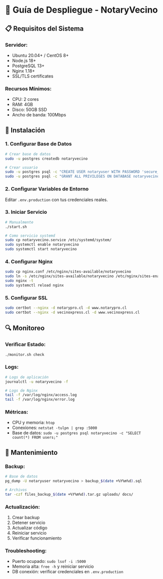 # 🚀 Guía de Despliegue - NotaryVecino

## 📋 Requisitos del Sistema

### Servidor:
- Ubuntu 20.04+ / CentOS 8+
- Node.js 18+
- PostgreSQL 13+
- Nginx 1.18+
- SSL/TLS certificates

### Recursos Mínimos:
- CPU: 2 cores
- RAM: 4GB
- Disco: 50GB SSD
- Ancho de banda: 100Mbps

## 🔧 Instalación

### 1. Configurar Base de Datos
```bash
# Crear base de datos
sudo -u postgres createdb notaryvecino

# Crear usuario
sudo -u postgres psql -c "CREATE USER notaryuser WITH PASSWORD 'secure_password';"
sudo -u postgres psql -c "GRANT ALL PRIVILEGES ON DATABASE notaryvecino TO notaryuser;"
```

### 2. Configurar Variables de Entorno
Editar `.env.production` con tus credenciales reales.

### 3. Iniciar Servicio
```bash
# Manualmente
./start.sh

# Como servicio systemd
sudo cp notaryvecino.service /etc/systemd/system/
sudo systemctl enable notaryvecino
sudo systemctl start notaryvecino
```

### 4. Configurar Nginx
```bash
sudo cp nginx.conf /etc/nginx/sites-available/notaryvecino
sudo ln -s /etc/nginx/sites-available/notaryvecino /etc/nginx/sites-enabled/
sudo nginx -t
sudo systemctl reload nginx
```

### 5. Configurar SSL
```bash
sudo certbot --nginx -d notarypro.cl -d www.notarypro.cl
sudo certbot --nginx -d vecinoxpress.cl -d www.vecinoxpress.cl
```

## 🔍 Monitoreo

### Verificar Estado:
```bash
./monitor.sh check
```

### Logs:
```bash
# Logs de aplicación
journalctl -u notaryvecino -f

# Logs de Nginx
tail -f /var/log/nginx/access.log
tail -f /var/log/nginx/error.log
```

### Métricas:
- CPU y memoria: `htop`
- Conexiones: `netstat -tulpn | grep :5000`
- Base de datos: `sudo -u postgres psql notaryvecino -c "SELECT count(*) FROM users;"`

## 🔄 Mantenimiento

### Backup:
```bash
# Base de datos
pg_dump -U notaryuser notaryvecino > backup_$(date +%Y%m%d).sql

# Archivos
tar -czf files_backup_$(date +%Y%m%d).tar.gz uploads/ docs/
```

### Actualización:
1. Crear backup
2. Detener servicio
3. Actualizar código
4. Reiniciar servicio
5. Verificar funcionamiento

### Troubleshooting:
- Puerto ocupado: `sudo lsof -i :5000`
- Memoria alta: `free -h` y reiniciar servicio
- DB conexión: verificar credenciales en `.env.production`

